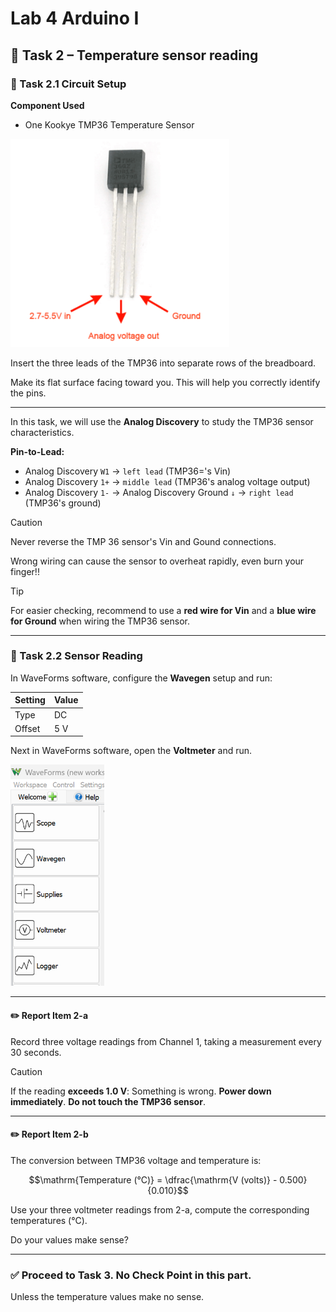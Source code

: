 # Lab 4 Arduino I

## :dart: Task 2 – Temperature sensor reading
### 📌 Task 2.1 Circuit Setup
**Component Used**

* One Kookye TMP36 Temperature Sensor
  
<img src="Pic/tmpcircuit.png" width="350">

Insert the three leads of the TMP36 into separate rows of the breadboard.

Make its flat surface facing toward you. This will help you correctly identify the pins.

-----
In this task, we will use the **Analog Discovery** to study the TMP36 sensor characteristics.

**Pin-to-Lead:**  
- Analog Discovery `W1` → `left lead` (TMP36='s Vin) 
- Analog Discovery `1+`  → `middle lead` (TMP36's analog voltage output)  
- Analog Discovery `1-` → Analog Discovery Ground `↓` → `right lead` (TMP36's ground) 

> [!CAUTION]  
> Never reverse the TMP 36 sensor's Vin and Gound connections.
>
> Wrong wiring can cause the sensor to overheat rapidly, even burn your finger!!

> [!TIP]  
> For easier checking, recommend to use a **red wire for Vin** and a **blue wire for Ground** when wiring the TMP36 sensor.

----
### 📌 Task 2.2 Sensor Reading

In WaveForms software, configure the **Wavegen** setup and run:

| Setting   | Value |
| --------- | ----- |
| Type |  DC     |
| Offset    |   5 V    |

Next in WaveForms software, open the **Voltmeter** and run.


<img src="Pic/voltmeter.png" width="150">

---
#### :pencil2:  Report Item 2-a

Record three voltage readings from Channel 1, taking a measurement every 30 seconds.


> [!CAUTION]  
> If the reading **exceeds 1.0 V**: Something is wrong. **Power down immediately**. **Do not touch the TMP36 sensor**.

---

#### :pencil2:  Report Item 2-b

The conversion between TMP36 voltage and temperature is:

$$\mathrm{Temperature (°C)} = \dfrac{\mathrm{V (volts)} - 0.500}{0.010}$$

Use your three voltmeter readings from 2-a, compute the corresponding temperatures (°C). 

Do your values make sense?

---
### ✅ Proceed to Task 3. No Check Point in this part.

Unless the temperature values make no sense.


